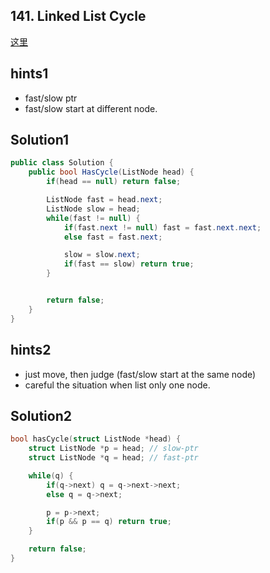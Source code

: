 ## 141. Linked List Cycle
[这里](https://leetcode.com/problems/linked-list-cycle/)

## hints1
* fast/slow ptr
* fast/slow start at different node.
## Solution1
``` csharp
public class Solution {
    public bool HasCycle(ListNode head) {
        if(head == null) return false;

        ListNode fast = head.next;
        ListNode slow = head;
        while(fast != null) {
            if(fast.next != null) fast = fast.next.next;
            else fast = fast.next;

            slow = slow.next;
            if(fast == slow) return true;
        }


        return false;
    }
}
```
## hints2
* just move, then judge (fast/slow start at the same node)
* careful the situation when list only one node.
## Solution2
``` c
bool hasCycle(struct ListNode *head) {
    struct ListNode *p = head; // slow-ptr
    struct ListNode *q = head; // fast-ptr

    while(q) {
        if(q->next) q = q->next->next;
        else q = q->next;

        p = p->next;
        if(p && p == q) return true;
    }

    return false;
}
```